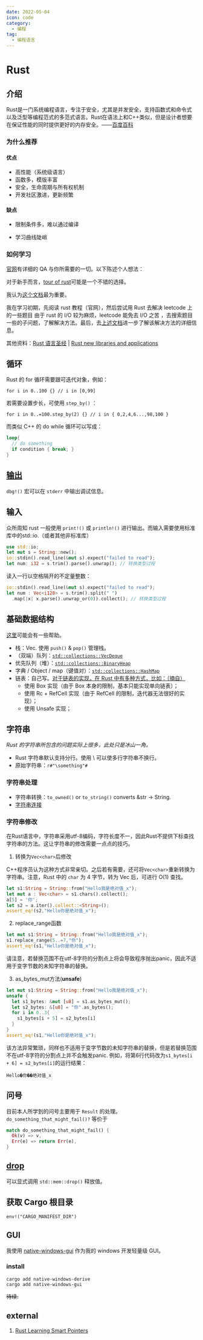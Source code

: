 ```yaml
---
date: 2022-05-04
icon: code
category:
  - 编程
tag:
  - 编程语言
---
```

# Rust
## 介绍
Rust是一门系统编程语言，专注于安全，尤其是并发安全，支持函数式和命令式以及泛型等编程范式的多范式语言。Rust在语法上和C++类似，但是设计者想要在保证性能的同时提供更好的内存安全。——[百度百科](https://baike.baidu.com/item/Rust%E8%AF%AD%E8%A8%80)

### 为什么推荐
#### 优点
* 高性能（系统级语言）
* 函数多，模版丰富
* 安全，生命周期与所有权机制
* 开发社区激进，更新频繁
#### 缺点
* 限制条件多，难以通过编译
<!-- * 新生代语言，网上缺少问题的解决方案 -->
* 学习曲线陡峭
### 如何学习
[官网](https://www.rust-lang.org/zh-CN/)有详细的 QA 与你所需要的一切。以下陈述个人想法：

对于新手而言，[tour of rust](https://tourofrust.com/00_zh-cn.html)可能是一个不错的选择。

我认为[这个文档](https://doc.rust-lang.org/std/index.html)最为重要。

我在学习初期，先阅读 rust 教程（官网），然后尝试用 Rust 去解决 leetcode 上的一些题目 <span class="heimu" title="你知道的太多了">由于 rust 的 I/O 较为麻烦，leetcode 能免去 I/O 之苦</span> ，去搜索题目一些的子问题，了解解决方法。最后，去[上述文档](https://doc.rust-lang.org/std/index.html)进一步了解该解决方法的详细信息。

其他资料：[Rust 语言圣经](https://course.rs/about-book.html) | [Rust new libraries and applications](https://lib.rs/new)
## 循环
Rust 的 for 循环需要跟可迭代对象，例如：
```rs:no-line-numbers
for i in 0..100 {} // i in [0,99]
```
若需要设置步长，可使用 `step_by()` ：
```rs:no-line-numbers
for i in 0..=100.step_by(2) {} // i in { 0,2,4,6...,98,100 }
```
而类似 C++ 的 do while 循环可以写成：
```rs
loop{
  // do something
  if condition { break; }
}
```
## [输出](https://doc.rust-lang.org/rust-by-example/hello/print.html)
`dbg!()` 宏可以在 `stderr` 中输出调试信息。
## 输入
众所周知 rust 一般使用 `print!()` 或 `println!()` 进行输出。而输入需要使用标准库中的std::io.（或者其他非标准库）
```rust
use std::io;
let mut s = String::new();
io::stdin().read_line(&mut s).expect("failed to read");
let num: i32 = s.trim().parse().unwrap(); // 转换类型过程
``` 

读入一行以空格隔开的不定量整数：
```rust
io::stdin().read_line(&mut s).expect("failed to read");
let num : Vec<i128> = s.trim().split(" ")
  .map(|x| x.parse().unwrap_or(0)).collect(); // 转换类型过程
```
## 基础数据结构
[这里](https://skyao.io/learning-rust/docs/grammar/collection.html)可能会有一些帮助。
* 栈：Vec. 使用 `push()` & `pop()` 管理栈。
* （双端）队列：[`std::collections::VecDeque`](https://doc.rust-lang.org/std/collections/struct.VecDeque.html)
* 优先队列（堆）：[`std::collections::BinaryHeap`](https://doc.rust-lang.org/std/collections/struct.BinaryHeap.html)
* 字典 / Object / map（键值对）：[`std::collections::HashMap`](https://doc.rust-lang.org/std/collections/struct.HashMap.html)
* 链表：自己写。[对于链表的实现，在 Rust 中有多种方式，比如：（摘自）](https://jasonkayzk.github.io/2022/02/20/%E4%BD%BF%E7%94%A8Rust%E5%AE%9E%E7%8E%B0%E4%B8%80%E4%B8%AA%E5%8F%8C%E5%90%91%E9%93%BE%E8%A1%A8/)
  * 使用 Box 实现（由于 Box 本身的限制，基本只能实现单向链表）；
  * 使用 Rc + RefCell 实现（由于 RefCell 的限制，迭代器无法很好的实现）；
  * 使用 Unsafe 实现；
## 字符串
*Rust 的字符串所包含的问题实际上很多，此处只是冰山一角。*

* Rust 字符串默认支持分行。使用 \ 可以使多行字符串不换行。
* 原始字符串：`r#"\something"#`
### 字符串处理
* 字符串转换：`to_owned()` or `to_string()` converts &str -> String.
* [字符串连接](https://iq.opengenus.org/rust-string-concat/)
### 字符串修改
在Rust语言中，字符串采用utf-8编码，字符长度不一，因此Rust不提供下标查找字符串的方法。这让字符串的修改需要一点点的技巧。
1. 转换为`Vec<char>`后修改

C++程序员认为这种方式非常亲切。之后若有需要，还可将`Vec<char>`重新转换为字符串。注意，Rust 中的 `char` 为 4 字节，转为 Vec 后，可进行 O(1) 查找。
```rust
let s1:String = String::from("Hello我是绝对值_x");
let mut a : Vec<char> = s1.chars().collect();
a[5] = '你';
let s2 = a.iter().collect::<String>();
assert_eq!(s2,"Hello你是绝对值_x");
```
2. replace_range函数
```rust
let mut s1:String = String::from("Hello我是绝对值_x");
s1.replace_range(5..=7,"你");
assert_eq!(s1,"Hello你是绝对值_x");
```
请注意，若替换范围不在utf-8字符的分割点上将会导致程序抛出panic，因此不适用于变字节数的未知字符串的替换。

3. as_bytes_mut方法(**unsafe**)
```rust
let mut s1:String = String::from("Hello我是绝对值_x");
unsafe {
  let s1_bytes: &mut [u8] = s1.as_bytes_mut();
  let s2_bytes: &[u8] = "你".as_bytes();
  for i in 0..3{
    s1_bytes[i + 5] = s2_bytes[i]
  }
}
assert_eq!(s1,"Hello你是绝对值_x");
```
该方法异常繁琐，同样也不适用于变字节数的未知字符串的替换，但是若替换范围不在utf-8字符的分割点上并不会触发panic.
例如，将第6行代码改为`s1_bytes[i + 6] = s2_bytes[i]`的运行结果：
```rust:no-line-numbers
Hello�你��绝对值_x
```
## 问号
目前本人所学到的问号主要用于 `Result` 的处理。
`do_something_that_might_fail()?` 等价于
```rs
match do_something_that_might_fail() {
  Ok(v) => v,
  Err(e) => return Err(e),
}
```
## [drop](https://kaisery.github.io/trpl-zh-cn/ch15-03-drop.html#%E9%80%9A%E8%BF%87-stdmemdrop-%E6%8F%90%E6%97%A9%E4%B8%A2%E5%BC%83%E5%80%BC)
可以显式调用 `std::mem::drop()` 释放值。
## 获取 Cargo 根目录
`env!("CARGO_MANIFEST_DIR")`
## GUI
我使用 [native-windows-gui](https://github.com/gabdube/native-windows-gui) 作为我的 windows 开发轻量级 GUI。
### install
```batch
cargo add native-windows-derive
cargo add native-windows-gui
```
~~待续.~~
## external
1. [Rust Learning Smart Pointers](https://silente.top/posts/Rust-Learning-Smart-Pointers/)
